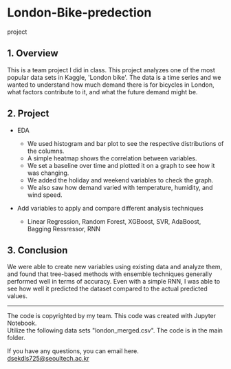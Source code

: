 # London-Bike-predection  
project

## 1. Overview
This is a team project I did in class. This project analyzes one of the most popular data sets in Kaggle, 'London bike'. The data is a time series and we wanted to understand how much demand there is for bicycles in London, what factors contribute to it, and what the future demand might be.  

## 2. Project
- EDA
  - We used histogram and bar plot to see the respective distributions of the columns.
  - A simple heatmap shows the correlation between variables.
  - We set a baseline over time and plotted it on a graph to see how it was changing.
  - We added the holiday and weekend variables to check the graph.
  - We also saw how demand varied with temperature, humidity, and wind speed.

- Add variables to apply and compare different analysis techniques
  - Linear Regression, Random Forest, XGBoost, SVR, AdaBoost, Bagging Ressressor, RNN

## 3. Conclusion
We were able to create new variables using existing data and analyze them, and found that tree-based methods with ensemble techniques generally performed well in terms of accuracy. Even with a simple RNN, I was able to see how well it predicted the dataset compared to the actual predicted values.
***
The code is copyrighted by my team. This code was created with Jupyter Notebook.  
Utilize the following data sets "london_merged.csv". The code is in the main folder.  

If you have any questions, you can email here.  
dsekdls725@seoultech.ac.kr

